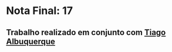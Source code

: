 # **Nota Final: 17**
## Trabalho realizado em conjunto com [Tiago Albuquerque](https://github.com/TiagoAlb12)
